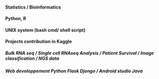 #### Statistics / Bioinformatics
#### Python, R
#### UNIX system (bash cmd/ shell script)
#### Projects contribution in Kaggle
##### Bulk RNA seq / Single cell RNAseq Analysis / Patient Survival / Image classification / NGS data
##### Web devoloppement Python Flask Djongo / Android studio Java 
